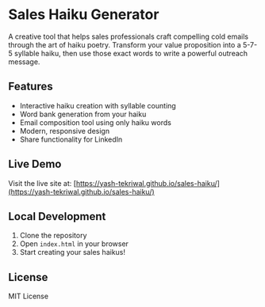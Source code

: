 # Sales Haiku Generator

A creative tool that helps sales professionals craft compelling cold emails through the art of haiku poetry. Transform your value proposition into a 5-7-5 syllable haiku, then use those exact words to write a powerful outreach message.

## Features

- Interactive haiku creation with syllable counting
- Word bank generation from your haiku
- Email composition tool using only haiku words
- Modern, responsive design
- Share functionality for LinkedIn

## Live Demo

Visit the live site at: [https://yash-tekriwal.github.io/sales-haiku/](https://yash-tekriwal.github.io/sales-haiku/)

## Local Development

1. Clone the repository
2. Open `index.html` in your browser
3. Start creating your sales haikus!

## License

MIT License 